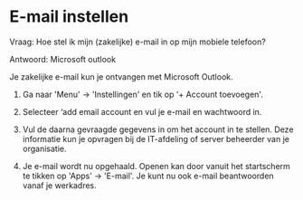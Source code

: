 # E-mail instellen

Vraag:
Hoe stel ik mijn (zakelijke) e-mail in op mijn mobiele telefoon?

Antwoord:
Microsoft outlook

Je zakelijke e-mail kun je ontvangen met Microsoft Outlook. 

1. Ga naar 'Menu' → 'Instellingen' en tik op '+ Account toevoegen'. 

2. Selecteer ‘add email account en vul je e-mail en wachtwoord in.

4. Vul de daarna gevraagde gegevens in om het account in te stellen. Deze informatie kun je opvragen bij de IT-afdeling of server beheerder van je organisatie.

5. Je e-mail wordt nu opgehaald. Openen kan door vanuit het startscherm te tikken op 'Apps' → 'E-mail'. Je kunt nu ook e-mail beantwoorden vanaf je werkadres.